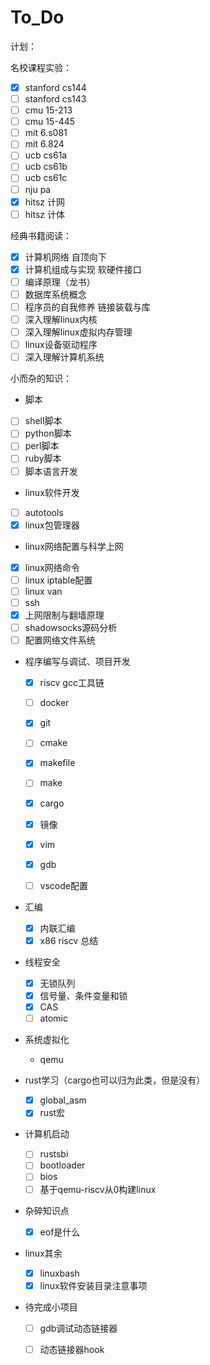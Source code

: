 # To_Do
计划：

名校课程实验：

- [x] stanford cs144
- [ ] stanford cs143
- [ ] cmu 15-213
- [ ] cmu 15-445
- [ ] mit 6.s081
- [ ] mit 6.824
- [ ] ucb cs61a
- [ ] ucb cs61b
- [ ] ucb cs61c
- [ ] nju pa
- [x] hitsz 计网
- [ ] hitsz 计体

经典书籍阅读：

- [x] 计算机网络 自顶向下
- [x] 计算机组成与实现 软硬件接口
- [ ] 编译原理（龙书）
- [ ] 数据库系统概念
- [ ] 程序员的自我修养 链接装载与库
- [ ] 深入理解linux内核
- [ ] 深入理解linux虚拟内存管理
- [ ] linux设备驱动程序
- [ ] 深入理解计算机系统

小而杂的知识：

+ 脚本
 - [ ] shell脚本
 - [ ] python脚本
 - [ ] perl脚本
 - [ ] ruby脚本
 - [ ] 脚本语言开发
 
 + linux软件开发
  - [ ] autotools
  - [x] linux包管理器 
 
 + linux网络配置与科学上网
  - [x] linux网络命令
  - [ ] linux iptable配置
  - [ ] linux van
  - [ ] ssh
  - [x] 上网限制与翻墙原理
  - [ ] shadowsocks源码分析
  - [ ] 配置网络文件系统
  
 + 程序编写与调试、项目开发
   - [x] riscv gcc工具链
   - [ ] docker
   - [x] git
   - [ ] cmake 
   - [x] makefile  
   - [ ] make
   - [x] cargo
   - [x] 镜像
   - [x] vim
   - [x] gdb
   - [ ] vscode配置
   

 + 汇编
   - [x] 内联汇编
   - [x] x86 riscv 总结

 + 线程安全
   - [x] 无锁队列
   - [x] 信号量、条件变量和锁
   - [x] CAS
   - [ ] atomic
  
 + 系统虚拟化
   - qemu
 
 + rust学习（cargo也可以归为此类，但是没有）
   - [x] global_asm
   - [x] rust宏
 
 + 计算机启动
   - [ ] rustsbi
   - [ ] bootloader
   - [ ] bios
   - [ ] 基于qemu-riscv从0构建linux

 + 杂碎知识点
   - [x] eof是什么
 
 + linux其余
   - [x] linuxbash
   - [x] linux软件安装目录注意事项 
 
 + 待完成小项目
   - [ ] gdb调试动态链接器
   - [ ] 动态链接器hook



















